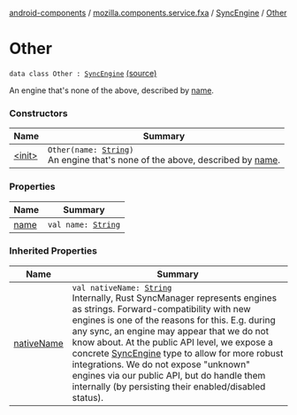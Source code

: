 [android-components](../../../index.md) / [mozilla.components.service.fxa](../../index.md) / [SyncEngine](../index.md) / [Other](./index.md)

# Other

`data class Other : `[`SyncEngine`](../index.md) [(source)](https://github.com/mozilla-mobile/android-components/blob/master/components/service/firefox-accounts/src/main/java/mozilla/components/service/fxa/Config.kt#L90)

An engine that's none of the above, described by [name](name.md).

### Constructors

| Name | Summary |
|---|---|
| [&lt;init&gt;](-init-.md) | `Other(name: `[`String`](https://kotlinlang.org/api/latest/jvm/stdlib/kotlin/-string/index.html)`)`<br>An engine that's none of the above, described by [name](name.md). |

### Properties

| Name | Summary |
|---|---|
| [name](name.md) | `val name: `[`String`](https://kotlinlang.org/api/latest/jvm/stdlib/kotlin/-string/index.html) |

### Inherited Properties

| Name | Summary |
|---|---|
| [nativeName](../native-name.md) | `val nativeName: `[`String`](https://kotlinlang.org/api/latest/jvm/stdlib/kotlin/-string/index.html)<br>Internally, Rust SyncManager represents engines as strings. Forward-compatibility with new engines is one of the reasons for this. E.g. during any sync, an engine may appear that we do not know about. At the public API level, we expose a concrete [SyncEngine](../index.md) type to allow for more robust integrations. We do not expose "unknown" engines via our public API, but do handle them internally (by persisting their enabled/disabled status). |
